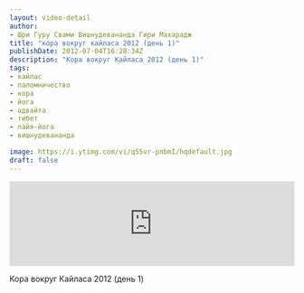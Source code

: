 ```yaml
---
layout: video-detail
author:
- Шри Гуру Свами Вишнудевананда Гири Махарадж
title: "кора вокруг кайласа 2012 (день 1)"
publishDate: 2012-07-04T16:28:34Z
description: "Кора вокруг Кайласа 2012 (день 1)"
tags: 
- кайлас
- паломничество
- кора
- йога
- адвайта
- тибет
- лайя-йога
- вишнудевананда

image: https://i.ytimg.com/vi/q55vr-pnbmI/hqdefault.jpg
draft: false
---
```


<iframe width="100%" src="https://www.youtube.com/embed/q55vr-pnbmI" frameborder="0" allowfullscreen=""></iframe> 

 Кора вокруг Кайласа 2012 (день 1)

  

 